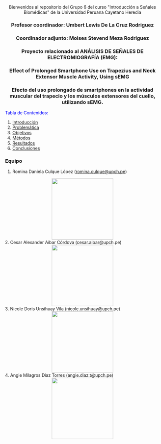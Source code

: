 <div align="center">

Bienvenidos al repositorio del Grupo 6 del curso "Introducción a Señales Biomédicas" de la Universidad Peruana Cayetano Heredia

### Profesor coordinador: Umbert Lewis De La Cruz Rodriguez  
### Coordinador adjunto: Moises Stevend Meza Rodriguez 
### Proyecto relacionado al ANÁLISIS DE SEÑALES DE ELECTROMIOGRAFÍA (EMG):
### Effect of Prolonged Smartphone Use on Trapezius and Neck Extensor Muscle Activity, Using sEMG
### Efecto del uso prolongado de smartphones en la actividad muscular del trapecio y los músculos extensores del cuello, utilizando sEMG.

</div>
<span style="color:blue">Tabla de Contenidos:</span>

1. [Introducción](#introducción)
2. [Problemática](#problematica)
3. [Objetivos](#objetivos)
4. [Métodos](#métodos)
5. [Resultados](#resultados)
6. [Conclusiones](#conclusiones)

### Equipo
1. Romina Daniela Culque López (romina.culque@upch.pe)
<div align="center">
<img src="https://github.com/angiet04/Intro_se-ales06/blob/main/Im%C3%A1genes/Romina.jpeg" width="200px">
</div>
2. Cesar Alexander Aibar Córdova (cesar.aibar@upch.pe)
<div align="center">
<img src="https://github.com/angiet04/Intro_se-ales06/blob/main/Im%C3%A1genes/cesar.jpeg" width="200px">
</div>
3. Nicole Doris Unsihuay Vila (nicole.unsihuay@upch.pe)
<div align="center">
<img src="https://github.com/angiet04/Intro_se-ales06/blob/main/Im%C3%A1genes/nicole.jpeg" width="200px">
</div>
4. Angie Milagros Diaz Torres (angie.diaz.t@upch.pe)
<div align="center">
<img src="https://github.com/angiet04/Intro_se-ales06/blob/main/Im%C3%A1genes/angie.jpeg" width="200px">
</div>


